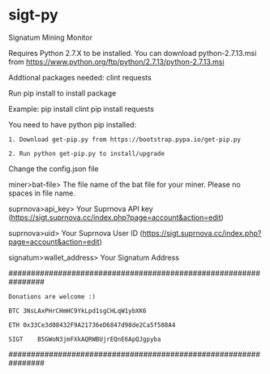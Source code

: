 # sigt-py
Signatum Mining Monitor

Requires Python 2.7.X to be installed.
You can download python-2.7.13.msi from https://www.python.org/ftp/python/2.7.13/python-2.7.13.msi

Addtional packages needed:
	clint
	requests

Run pip install <package> to install package

Example:
	pip install clint
	pip install requests


You need to have python pip installed:

	1. Download get-pip.py from https://bootstrap.pypa.io/get-pip.py

	2. Run python get-pip.py to install/upgrade


Change the config.json file

miner>bat-file>			The file name of the bat file for your miner. Please no spaces in file name.

suprnova>api_key> 		Your Suprnova API key (https://sigt.suprnova.cc/index.php?page=account&action=edit)

suprnova>uid> 			Your Suprnova User ID (https://sigt.suprnova.cc/index.php?page=account&action=edit)

signatum>wallet_address> 	Your Signatum Address


################################################################

	Donations are welcome :)

	BTC	3NsLAxPHrCHmHC9YkLpd1sgCHLqW1ybXK6

	ETH	0x33Ce3d08432F9A21736eD6847d98de2Ca5f508A4

	SIGT	B5GWoN3jmFXkAQRWBUjrEQnE6ApQJgpyba

################################################################